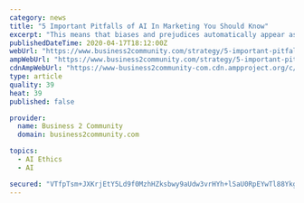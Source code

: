 ```yaml
---
category: news
title: "5 Important Pitfalls of AI In Marketing You Should Know"
excerpt: "This means that biases and prejudices automatically appear as is indicated from the example of Amazon’s AI recruiting failure. AI does not understand ethics or moral issues and will simply produce results according to the inputs and instructions provided. This showcases that your business needs to continuously test their AI tools and monitor ..."
publishedDateTime: 2020-04-17T18:12:00Z
webUrl: "https://www.business2community.com/strategy/5-important-pitfalls-of-ai-in-marketing-you-should-know-02302589"
ampWebUrl: "https://www.business2community.com/strategy/5-important-pitfalls-of-ai-in-marketing-you-should-know-02302589/amp"
cdnAmpWebUrl: "https://www-business2community-com.cdn.ampproject.org/c/s/www.business2community.com/strategy/5-important-pitfalls-of-ai-in-marketing-you-should-know-02302589/amp"
type: article
quality: 39
heat: 39
published: false

provider:
  name: Business 2 Community
  domain: business2community.com

topics:
  - AI Ethics
  - AI

secured: "VTfpTsm+JXKrjEtY5Ld9f0MzhHZksbwy9aUdw3vrHYh+lSaU0RpEYwTl88Ykg+4hX9RTHNMGivEUCpT/BAgKqDFGBmmUfJR5bawXGXAbmkPkyH7lBg/i+/uNyr9mSW0HiKnzhwH+C6rU+Ye3OsJpmiueHPeIdBOM3i5F9zx+s6qwQr4F+XIajnQYuneJkAf6DgebvSp7upvhZ49q+g4l5BHRWMjnaaRdvZrzfkKOjWSJskhA0y4vP6bOhfgT0qulXdPe2+fCqeZFQScTDlXV05bJDuBzvylCpiEdPHkHYgHoOo64jjeOBRp0GCFlN76Hxzg8gR5mEQGhuxIEvXq+5/VNP1ydQ0Ob9HJh8e11NY5kHQCaLUuP/7F19EOCepf5OBY2x3GYnWTD80y+eGeqdgai2rtTdA+vBidWcsOnFzE0KdyCcAJ+X1o9aGkV19Ahe0Z8oT+aizId5tVfmwzAD/gC4Qw1shozdJY7a5IQZX4=;AXrwhg2DRojKCEb7vHrapw=="
---
```


